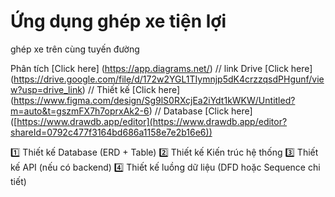 # Ứng dụng ghép xe tiện lợi
ghép xe trên cùng tuyến đường

Phân tích [Click here] (https://app.diagrams.net/)
//
link Drive [Click here] (https://drive.google.com/file/d/172w2YGL1TIymnjp5dK4crzzqsdPHgunf/view?usp=drive_link)
//
Thiết kế [Click here] (https://www.figma.com/design/Sg9lS0RXcjEa2iYdt1kWKW/Untitled?m=auto&t=gszmFX7h7oprxAk2-6)
//
Database [Click here] ([https://www.drawdb.app/editor](https://www.drawdb.app/editor?shareId=0792c477f3164bd686a1158e7e2b16e6))

1️⃣ Thiết kế Database (ERD + Table)
2️⃣ Thiết kế Kiến trúc hệ thống
3️⃣ Thiết kế API (nếu có backend)
4️⃣ Thiết kế luồng dữ liệu (DFD hoặc Sequence chi tiết)
